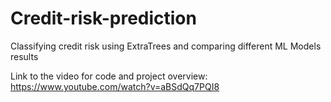 # Credit-risk-prediction
Classifying credit risk using ExtraTrees and comparing different ML Models results

Link to the video for code and project overview:
https://www.youtube.com/watch?v=aBSdQq7PQI8
